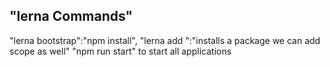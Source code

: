 ## "lerna Commands"

"lerna bootstrap":"npm install",
"lerna add <package>":"installs a package we can add scope as well"
"npm run start" to start all applications
